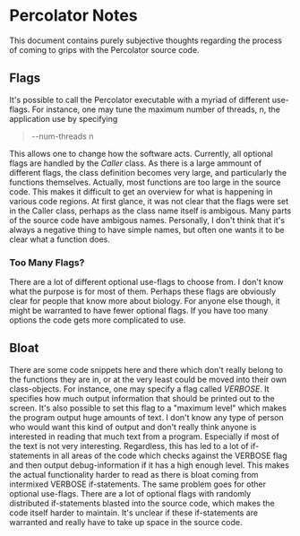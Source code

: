 # Percolator Notes


This document contains purely subjective thoughts regarding the process of coming to grips with the Percolator source code.

## Flags

It's possible to call the Percolator executable with a myriad of different use-flags. For instance, one may tune the maximum number of threads, n, the application use by specifying
> --num-threads n 

This allows one to change how the software acts. Currently, all optional flags are handled by the *Caller* class. As there is a large ammount of different flags, the class definition becomes very large, and particularly the functions themselves. Actually, most functions are too large in the source code. This makes it difficult to get an overview for what is happening in various code regions. At first glance, it was not clear that the flags were set in the Caller class, perhaps as the class name itself is ambigous. Many parts of the source code have ambigous names. Personally, I don't think that it's always a negative thing to have simple names, but often one wants it to be clear what a function does.

### Too Many Flags?

There are a lot of different optional use-flags to choose from. I don't know what the purpose is for most of them. Perhaps these flags are obviously clear for people that know more about biology. For anyone else though, it might be warranted to have fewer optional flags. If you have too many options the code gets more complicated to use.


## Bloat
There are some code snippets here and there which don't really belong to the functions they are in, or at the very least could be moved into their own class-objects. For instance, one may specify a flag called *VERBOSE*. It specifies how much output information that should be printed out to the screen. It's also possible to set this flag to a "maximum level" which makes the program output huge amounts of text. I don't know any type of person who would want this kind of output and don't really think anyone is interested in reading that much text from a program. Especially if most of the text is not very interesting. Regardless, this has led to a lot of if-statements in all areas of the code which checks against the VERBOSE flag and then output debug-information if it has a high enough level. This makes the actual functionality harder to read as there is bloat coming from intermixed VERBOSE if-statements. The same problem goes for other optional use-flags. There are a lot of optional flags with randomly distributed if-statements blasted into the source code, which makes the code itself harder to maintain. It's unclear if these if-statements are warranted and really have to take up space in the source code.